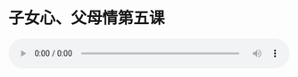 # 子女心、父母情第五课

<audio style="width: 100%;" preload="false" controls controlslist="nodownload"><source src="//cdn.wechat.edu.pl/audio/mp3/old/24986.mp3" type="audio/mpeg">Your browser does not support the audio element.</audio>


